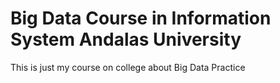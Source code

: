 # Big Data Course in Information System Andalas University
This is just my course on college about Big Data Practice
